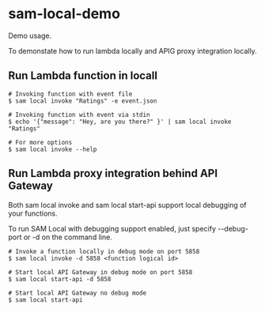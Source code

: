 # sam-local-demo

Demo usage.

To demonstate how to run lambda locally and APIG proxy integration locally.

## Run Lambda function in locall

```
# Invoking function with event file
$ sam local invoke "Ratings" -e event.json

# Invoking function with event via stdin
$ echo '{"message": "Hey, are you there?" }' | sam local invoke "Ratings"

# For more options
$ sam local invoke --help
```

## Run Lambda proxy integration behind API Gateway

Both sam local invoke and sam local start-api support local debugging of your functions.

To run SAM Local with debugging support enabled, just specify --debug-port or -d on the command line.

```
# Invoke a function locally in debug mode on port 5858
$ sam local invoke -d 5858 <function logical id>

# Start local API Gateway in debug mode on port 5858
$ sam local start-api -d 5858

# Start local API Gateway no debug mode
$ sam local start-api
```

